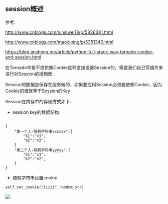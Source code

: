 
## session概述
参考:

http://www.cnblogs.com/xinsiwei18/p/5836381.html

http://www.cnblogs.com/maociping/p/5351340.html

https://blog.ansheng.me/article/python-full-stack-way-tornado-cookie-and-session.html

在Tornado中是不提供像Cookie这种直接设置Session的，需要我们自己写插件来进行对Session的增删改

Session的数据是保存在服务端的，如果要应用Session必须要依赖Cookie，因为Cookie的值就等于Session的Key

Session在内存中的存储方式如下:
- session key的数据结构
```

{
    "第一个人-随机字符串xxxxxx":{
        "k1":"v1",
        "k2":"v2",
    }
    "第二个人-随机字符串yyyyy":{
        "k1":"v1",
        "k2":"v2",
    }
}
```

- 随机字符串设置cookie
```
self.set_cookie("iiiii",random_str)
```

![](http://ww1.sinaimg.cn/large/9e792b8fgy1fja87en7gcj20q80cn0t1)




